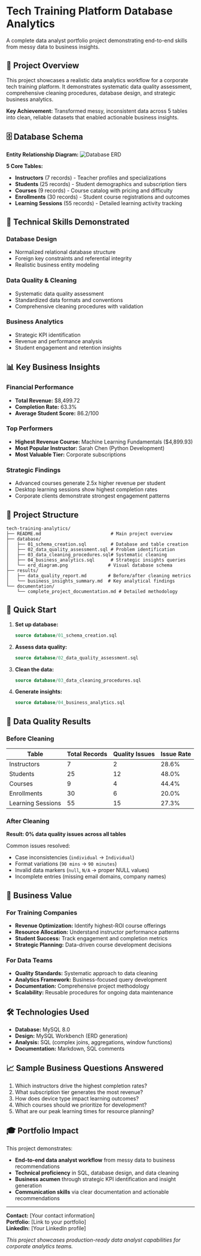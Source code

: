 # Tech Training Platform Database Analytics

A complete data analyst portfolio project demonstrating end-to-end skills from messy data to business insights.

## 📖 Project Overview

This project showcases a realistic data analytics workflow for a corporate tech training platform. It demonstrates systematic data quality assessment, comprehensive cleaning procedures, database design, and strategic business analytics.

**Key Achievement:** Transformed messy, inconsistent data across 5 tables into clean, reliable datasets that enabled actionable business insights.

## 🗄️ Database Schema

**Entity Relationship Diagram:**
![Database ERD](https://drive.google.com/file/d/1WBaBCTHP__1THHVxt-FWwh04uSOZ2c-U/view?usp=drive_link)

**5 Core Tables:**
- **Instructors** (7 records) - Teacher profiles and specializations
- **Students** (25 records) - Student demographics and subscription tiers
- **Courses** (9 records) - Course catalog with pricing and difficulty
- **Enrollments** (30 records) - Student course registrations and outcomes
- **Learning Sessions** (55 records) - Detailed learning activity tracking

## 🔧 Technical Skills Demonstrated

### Database Design
- Normalized relational database structure
- Foreign key constraints and referential integrity
- Realistic business entity modeling

### Data Quality & Cleaning
- Systematic data quality assessment
- Standardized data formats and conventions
- Comprehensive cleaning procedures with validation

### Business Analytics
- Strategic KPI identification
- Revenue and performance analysis
- Student engagement and retention insights

## 📊 Key Business Insights

### Financial Performance
- **Total Revenue:** $8,499.72
- **Completion Rate:** 63.3%
- **Average Student Score:** 86.2/100

### Top Performers
- **Highest Revenue Course:** Machine Learning Fundamentals ($4,899.93)
- **Most Popular Instructor:** Sarah Chen (Python Development)
- **Most Valuable Tier:** Corporate subscriptions

### Strategic Findings
- Advanced courses generate 2.5x higher revenue per student
- Desktop learning sessions show highest completion rates
- Corporate clients demonstrate strongest engagement patterns

## 📁 Project Structure

```
tech-training-analytics/
├── README.md                          # Main project overview
├── database/
│   ├── 01_schema_creation.sql         # Database and table creation
│   ├── 02_data_quality_assessment.sql # Problem identification
│   ├── 03_data_cleaning_procedures.sql# Systematic cleaning
│   ├── 04_business_analytics.sql      # Strategic insights queries
│   └── erd_diagram.png               # Visual database schema
├── results/
│   ├── data_quality_report.md        # Before/after cleaning metrics
│   └── business_insights_summary.md  # Key analytical findings
└── documentation/
    └── complete_project_documentation.md # Detailed methodology
```

## 🚀 Quick Start

1. **Set up database:**
   ```sql
   source database/01_schema_creation.sql
   ```

2. **Assess data quality:**
   ```sql
   source database/02_data_quality_assessment.sql
   ```

3. **Clean the data:**
   ```sql
   source database/03_data_cleaning_procedures.sql
   ```

4. **Generate insights:**
   ```sql
   source database/04_business_analytics.sql
   ```

## 🎯 Data Quality Results

### Before Cleaning
| Table | Total Records | Quality Issues | Issue Rate |
|-------|---------------|----------------|------------|
| Instructors | 7 | 2 | 28.6% |
| Students | 25 | 12 | 48.0% |
| Courses | 9 | 4 | 44.4% |
| Enrollments | 30 | 6 | 20.0% |
| Learning Sessions | 55 | 15 | 27.3% |

### After Cleaning
**Result: 0% data quality issues across all tables**

Common issues resolved:
- Case inconsistencies (`individual` → `Individual`)
- Format variations (`90 mins` → `90 minutes`)
- Invalid data markers (`null`, `N/A` → proper NULL values)
- Incomplete entries (missing email domains, company names)

## 💼 Business Value

### For Training Companies
- **Revenue Optimization:** Identify highest-ROI course offerings
- **Resource Allocation:** Understand instructor performance patterns
- **Student Success:** Track engagement and completion metrics
- **Strategic Planning:** Data-driven course development decisions

### For Data Teams
- **Quality Standards:** Systematic approach to data cleaning
- **Analytics Framework:** Business-focused query development
- **Documentation:** Comprehensive project methodology
- **Scalability:** Reusable procedures for ongoing data maintenance

## 🛠 Technologies Used

- **Database:** MySQL 8.0
- **Design:** MySQL Workbench (ERD generation)
- **Analysis:** SQL (complex joins, aggregations, window functions)
- **Documentation:** Markdown, SQL comments

## 📈 Sample Business Questions Answered

1. Which instructors drive the highest completion rates?
2. What subscription tier generates the most revenue?
3. How does device type impact learning outcomes?
4. Which courses should we prioritize for development?
5. What are our peak learning times for resource planning?

## 🎓 Portfolio Impact

This project demonstrates:
- **End-to-end data analyst workflow** from messy data to business recommendations
- **Technical proficiency** in SQL, database design, and data cleaning
- **Business acumen** through strategic KPI identification and insight generation
- **Communication skills** via clear documentation and actionable recommendations

---

**Contact:** [Your contact information]  
**Portfolio:** [Link to your portfolio]  
**LinkedIn:** [Your LinkedIn profile]

*This project showcases production-ready data analyst capabilities for corporate analytics teams.*